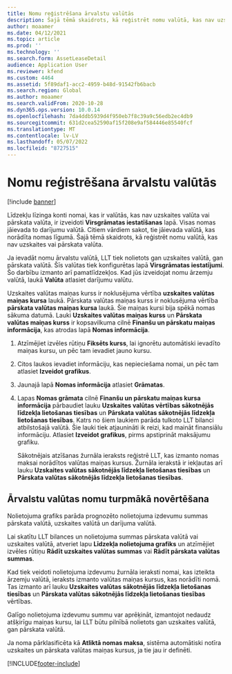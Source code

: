 ```yaml
---
title: Nomu reģistrēšana ārvalstu valūtās
description: Šajā tēmā skaidrots, kā reģistrēt nomu valūtā, kas nav uzskaites vai pārskata valūta.
author: moaamer
ms.date: 04/12/2021
ms.topic: article
ms.prod: ''
ms.technology: ''
ms.search.form: AssetLeaseDetail
audience: Application User
ms.reviewer: kfend
ms.custom: 4464
ms.assetid: 5f89daf1-acc2-4959-b48d-91542fb6bacb
ms.search.region: Global
ms.author: moaamer
ms.search.validFrom: 2020-10-28
ms.dyn365.ops.version: 10.0.14
ms.openlocfilehash: 7da4ddb5939d4f950eb7f8c39a9c56edb2ec4db9
ms.sourcegitcommit: 631d2cea52590af15f208e9af584446e85540fcf
ms.translationtype: MT
ms.contentlocale: lv-LV
ms.lasthandoff: 05/07/2022
ms.locfileid: "8727515"
---
```

# <a name="record-leases-in-foreign-currencies"></a>Nomu reģistrēšana ārvalstu valūtās

[!include [banner](../includes/banner.md)]

Līdzekļu līzinga konti nomai, kas ir valūtās, kas nav uzskaites valūta vai pārskata valūta, ir izveidoti **Virsgrāmatas iestatīšanas** lapā. Visas nomas jāievada to darījumu valūtā. Citiem vārdiem sakot, tie jāievada valūtā, kas norādīta nomas līgumā. Šajā tēmā skaidrots, kā reģistrēt nomu valūtā, kas nav uzskaites vai pārskata valūta.

Ja ievadāt nomu ārvalstu valūtā, LLT tiek nolietots gan uzskaites valūtā, gan pārskata valūtā. Šīs valūtas tiek konfigurētas lapā **Virsgrāmatas iestatījumi**. Šo darbību izmanto arī pamatlīdzekļos. Kad jūs izveidojat nomu ārzemju valūtā, laukā **Valūta** atlasiet darījumu valūtu.

Uzskaites valūtas maiņas kurss ir noklusējuma vērtība **uzskaites valūtas maiņas kursa** laukā. Pārskata valūtas maiņas kurss ir noklusējuma vērtība **pārskata valūtas maiņas kursa** laukā. Šie maiņas kursi bija spēkā nomas sākuma datumā. Lauki **Uzskaites valūtas maiņas kurss** un **Pārskata valūtas maiņas kurss** ir kopsavilkuma cilnē **Finanšu un pārskatu maiņas informācija**, kas atrodas lapā **Nomas informācija**.

1. Atzīmējiet izvēles rūtiņu **Fiksēts kurss**, lai ignorētu automātiski ievadīto maiņas kursu, un pēc tam ievadiet jauno kursu.
2. Citos laukos ievadiet informāciju, kas nepieciešama nomai, un pēc tam atlasiet **Izveidot grafikus**.
3. Jaunajā lapā **Nomas informācija** atlasiet **Grāmatas**.
4. Lapas **Nomas grāmata** cilnē **Finanšu un pārskatu maiņas kursa informācija** pārbaudiet lauku **Uzskaites valūtas vērtības sākotnējās līdzekļa lietošanas tiesības** un **Pārskata valūtas sākotnējās līdzekļa lietošanas tiesības**. Katrs no šiem laukiem parāda tulkoto LLT bilanci atbilstošajā valūtā. Šie lauki tiek atjaunināti ik reizi, kad maināt finansiālu informāciju. Atlasiet **Izveidot grafikus**, pirms apstiprināt maksājumu grafiku.

    Sākotnējais atzīšanas žurnāla ieraksts reģistrē LLT, kas izmanto nomas maksai norādītos valūtas maiņas kursus. Žurnāla ierakstā ir iekļautas arī lauku **Uzskaites valūtas sākotnējās līdzekļa lietošanas tiesības** un **Pārskata valūtas sākotnējās līdzekļa lietošanas tiesības**.

## <a name="subsequent-measurement-for-foreign-currency-leases"></a>Ārvalstu valūtas nomu turpmākā novērtēšana

Nolietojuma grafiks parāda prognozēto nolietojuma izdevumu summas pārskata valūtā, uzskaites valūtā un darījuma valūtā.

Lai skatītu LLT bilances un nolietojuma summas pārskata valūtā vai uzskaites valūtā, atveriet lapu **Līdzekļa nolietojuma grafiks** un atzīmējiet izvēles rūtiņu **Rādīt uzskaites valūtas summas** vai **Rādīt pārskata valūtas summas**.

Kad tiek veidoti nolietojuma izdevumu žurnāla ieraksti nomai, kas izteikta ārzemju valūtā, ieraksts izmanto valūtas maiņas kursus, kas norādīti nomā. Tas izmanto arī lauku **Uzskaites valūtas sākotnējās līdzekļa lietošanas tiesības** un **Pārskata valūtas sākotnējās līdzekļa lietošanas tiesības** vērtības.

Galīgo nolietojuma izdevumu summu var aprēķināt, izmantojot nedaudz atšķirīgu maiņas kursu, lai LLT būtu pilnībā nolietots gan uzskaites valūtā, gan pārskata valūtā.

Ja noma pārklasificēta kā **Atliktā nomas maksa**, sistēma automātiski notīra uzskaites un pārskata valūtas maiņas kursus, ja tie jau ir definēti.


[!INCLUDE[footer-include](../../includes/footer-banner.md)]
